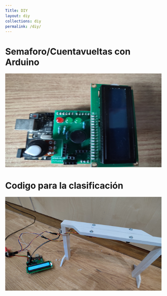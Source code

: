 ```yaml
---
Title: DIY
layout: diy
collections: diy
permalink: /diy/
---
```


# Semaforo/Cuentavueltas con Arduino

[<img src="../docs/images/semaforo01.png" width="500" height="300">](https://rchamo01.github.io/CasaRatonScalextric/diy/01-semaforo)

# Codigo para la clasificación

[<img src="../docs/images/semaforo02.png" width="500" height="300">](https://rchamo01.github.io/CasaRatonScalextric/diy/02-codigoclasificacion)

